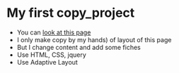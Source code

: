 # My first copy_project


- You can [look at this page](https://roamer39.github.io/project_1_painters/)
- I only make copy by my hands) of layout of this page
- But I change content and add some fiches
- Use HTML, CSS, jquery
- Use Adaptive Layout
